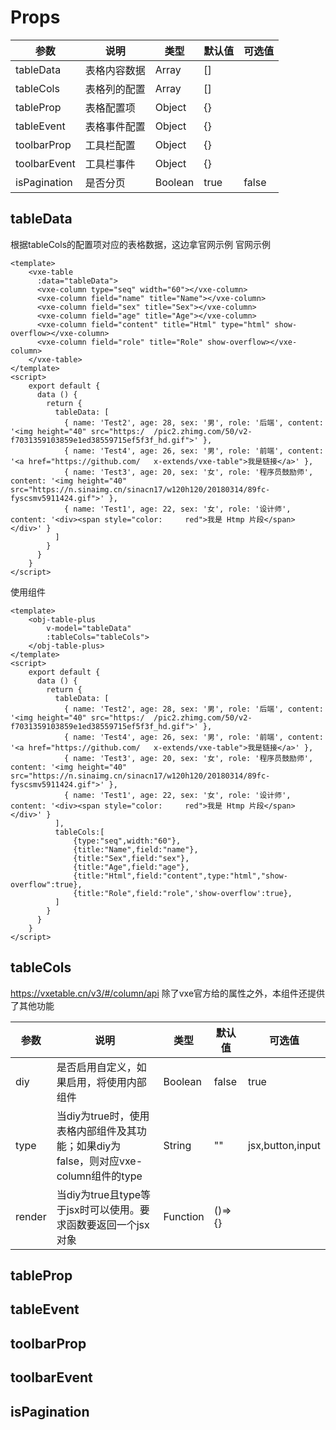 # Props

| 参数         | 说明         | 类型          | 默认值 | 可选值 |
| ------------ | ------------ | ------------- | ------ | ------ |
| tableData    | 表格内容数据 | Array | []     |        |
| tableCols    | 表格列的配置 | Array | []     |        |
| tableProp    | 表格配置项   | Object        | {}     |        |
| tableEvent   | 表格事件配置 | Object        | {}     |        |
| toolbarProp  | 工具栏配置   | Object        | {}     |        |
| toolbarEvent | 工具栏事件   | Object        | {}     |        |
| isPagination | 是否分页     | Boolean       | true   | false  |

## tableData

根据tableCols的配置项对应的表格数据，这边拿官网示例
官网示例
```vue
<template>
    <vxe-table
      :data="tableData">
      <vxe-column type="seq" width="60"></vxe-column>
      <vxe-column field="name" title="Name"></vxe-column>
      <vxe-column field="sex" title="Sex"></vxe-column>
      <vxe-column field="age" title="Age"></vxe-column>
      <vxe-column field="content" title="Html" type="html" show-overflow></vxe-column>
      <vxe-column field="role" title="Role" show-overflow></vxe-column>
    </vxe-table>
</template>
<script>
    export default {
      data () {
        return {
          tableData: [
            { name: 'Test2', age: 28, sex: '男', role: '后端', content: '<img height="40" src="https:/  /pic2.zhimg.com/50/v2-f7031359103859e1ed38559715ef5f3f_hd.gif">' },
            { name: 'Test4', age: 26, sex: '男', role: '前端', content: '<a href="https://github.com/   x-extends/vxe-table">我是链接</a>' },
            { name: 'Test3', age: 20, sex: '女', role: '程序员鼓励师', content: '<img height="40"   src="https://n.sinaimg.cn/sinacn17/w120h120/20180314/89fc-fyscsmv5911424.gif">' },
            { name: 'Test1', age: 22, sex: '女', role: '设计师', content: '<div><span style="color:     red">我是 Htmp 片段</span></div>' }
          ]
        }
      }
    }
</script>       
```
使用组件
```vue
<template>
    <obj-table-plus
        v-model="tableData"
        :tableCols="tableCols">
    </obj-table-plus>
</template>
<script>
    export default {
      data () {
        return {
          tableData: [
            { name: 'Test2', age: 28, sex: '男', role: '后端', content: '<img height="40" src="https:/  /pic2.zhimg.com/50/v2-f7031359103859e1ed38559715ef5f3f_hd.gif">' },
            { name: 'Test4', age: 26, sex: '男', role: '前端', content: '<a href="https://github.com/   x-extends/vxe-table">我是链接</a>' },
            { name: 'Test3', age: 20, sex: '女', role: '程序员鼓励师', content: '<img height="40"   src="https://n.sinaimg.cn/sinacn17/w120h120/20180314/89fc-fyscsmv5911424.gif">' },
            { name: 'Test1', age: 22, sex: '女', role: '设计师', content: '<div><span style="color:     red">我是 Htmp 片段</span></div>' }
          ],
          tableCols:[
              {type:"seq",width:"60"},
              {title:"Name",field:"name"},
              {title:"Sex",field:"sex"},
              {title:"Age",field:"age"},
              {title:"Html",field:"content",type:"html","show-overflow":true},
              {title:"Role",field:"role",'show-overflow':true},
          ]
        }
      }
    }
</script>   
```

## tableCols
https://vxetable.cn/v3/#/column/api
除了vxe官方给的属性之外，本组件还提供了其他功能

| 参数         | 说明         | 类型          | 默认值 | 可选值 |
| ------------ | ------------ | ------------- | ------ | ------ |
| diy    | 是否启用自定义，如果启用，将使用内部组件 | Boolean | false     |  true      |
| type    | 当diy为true时，使用表格内部组件及其功能；如果diy为false，则对应vxe-column组件的type | String | ""     |  jsx,button,input      |
| render    | 当diy为true且type等于jsx时可以使用。要求函数要返回一个jsx对象 | Function | ()=>{}  |        |

## tableProp

## tableEvent

## toolbarProp

## toolbarEvent

## isPagination